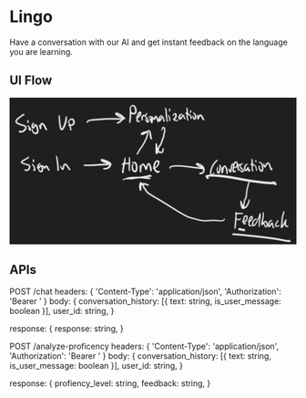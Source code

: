 # Lingo

Have a conversation with our AI and get instant feedback on the language you are learning.

## UI Flow

![UI Flow](development/ui-flow.png)

## APIs

POST /chat
headers: { 'Content-Type': 'application/json', 'Authorization': 'Bearer <token here>' }
body:
{
conversation_history: [{ text: string, is_user_message: boolean }],
user_id: string,
}

response:
{
response: string,
}

POST /analyze-proficency
headers: { 'Content-Type': 'application/json', 'Authorization': 'Bearer <token here>' }
body:
{
conversation_history: [{ text: string, is_user_message: boolean }],
user_id: string,
}

response:
{
profiency_level: string,
feedback: string,
}
